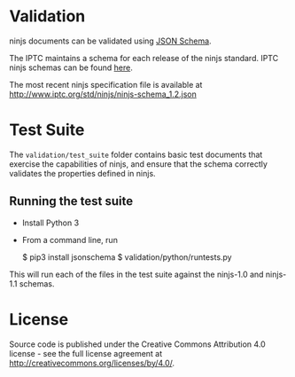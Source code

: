 # Validation

ninjs documents can be validated using [JSON Schema](http://json-schema.org).

The IPTC maintains a schema for each release of the ninjs standard. IPTC ninjs
schemas can be found [here](http://www.iptc.org/std/ninjs/).

The most recent ninjs specification file is available at
http://www.iptc.org/std/ninjs/ninjs-schema_1.2.json

# Test Suite

The `validation/test_suite` folder contains basic test documents that exercise
the capabilities of ninjs, and ensure that the schema correctly validates the
properties defined in ninjs.

## Running the test suite

* Install Python 3
* From a command line, run

    $ pip3 install jsonschema
    $ validation/python/runtests.py

This will run each of the files in the test suite against the ninjs-1.0 and
ninjs-1.1 schemas.

# License

Source code is published under the Creative Commons Attribution 4.0 license -
see the full license agreement at http://creativecommons.org/licenses/by/4.0/.

